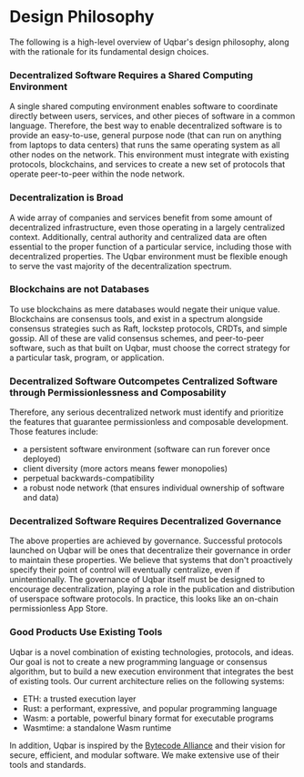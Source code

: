 # Design Philosophy
The following is a high-level overview of Uqbar's design philosophy, along with the rationale for its fundamental design choices.

### Decentralized Software Requires a Shared Computing Environment
A single shared computing environment enables software to coordinate directly between users, services, and other pieces of software in a common language.
Therefore, the best way to enable decentralized software is to provide an easy-to-use, general purpose node (that can run on anything from laptops to data centers) that runs the same operating system as all other nodes on the network.
This environment must integrate with existing protocols, blockchains, and services to create a new set of protocols that operate peer-to-peer within the node network.

### Decentralization is Broad
A wide array of companies and services benefit from some amount of decentralized infrastructure, even those operating in a largely centralized context.
Additionally, central authority and centralized data are often essential to the proper function of a particular service, including those with decentralized properties.
The Uqbar environment must be flexible enough to serve the vast majority of the decentralization spectrum.

### Blockchains are not Databases
To use blockchains as mere databases would negate their unique value.
Blockchains are consensus tools, and exist in a spectrum alongside consensus strategies such as Raft, lockstep protocols, CRDTs, and simple gossip.
All of these are valid consensus schemes, and peer-to-peer software, such as that built on Uqbar, must choose the correct strategy for a particular task, program, or application.

### Decentralized Software Outcompetes Centralized Software through Permissionlessness and Composability
Therefore, any serious decentralized network must identify and prioritize the features that guarantee permissionless and composable development.
Those features include:
* a persistent software environment (software can run forever once deployed)
* client diversity (more actors means fewer monopolies)
* perpetual backwards-compatibility
* a robust node network (that ensures individual ownership of software and data)

### Decentralized Software Requires Decentralized Governance
The above properties are achieved by governance.
Successful protocols launched on Uqbar will be ones that decentralize their governance in order to maintain these properties.
We believe that systems that don't proactively specify their point of control will eventually centralize, even if unintentionally.
The governance of Uqbar itself must be designed to encourage decentralization, playing a role in the publication and distribution of userspace software protocols.
In practice, this looks like an on-chain permissionless App Store.

### Good Products Use Existing Tools
Uqbar is a novel combination of existing technologies, protocols, and ideas.
Our goal is not to create a new programming language or consensus algorithm, but to build a new execution environment that integrates the best of existing tools.
Our current architecture relies on the following systems:
* ETH: a trusted execution layer
* Rust: a performant, expressive, and popular programming language
* Wasm: a portable, powerful binary format for executable programs
* Wasmtime: a standalone Wasm runtime

In addition, Uqbar is inspired by the [Bytecode Alliance](https://bytecodealliance.org/) and their vision for secure, efficient, and modular software.
We make extensive use of their tools and standards.
